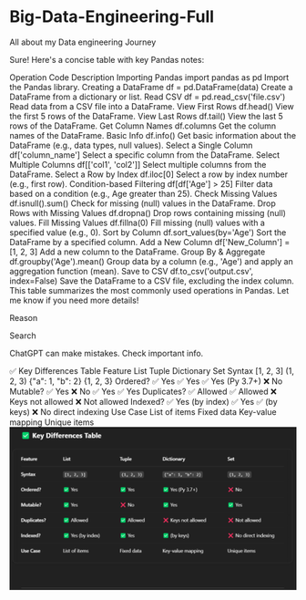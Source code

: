 # Big-Data-Engineering-Full
All about my Data engineering Journey
<!-- panda notes -->
Sure! Here's a concise table with key Pandas notes:

Operation	Code	Description
Importing Pandas	import pandas as pd	Import the Pandas library.
Creating a DataFrame	df = pd.DataFrame(data)	Create a DataFrame from a dictionary or list.
Read CSV	df = pd.read_csv('file.csv')	Read data from a CSV file into a DataFrame.
View First Rows	df.head()	View the first 5 rows of the DataFrame.
View Last Rows	df.tail()	View the last 5 rows of the DataFrame.
Get Column Names	df.columns	Get the column names of the DataFrame.
Basic Info	df.info()	Get basic information about the DataFrame (e.g., data types, null values).
Select a Single Column	df['column_name']	Select a specific column from the DataFrame.
Select Multiple Columns	df[['col1', 'col2']]	Select multiple columns from the DataFrame.
Select a Row by Index	df.iloc[0]	Select a row by index number (e.g., first row).
Condition-based Filtering	df[df['Age'] > 25]	Filter data based on a condition (e.g., Age greater than 25).
Check Missing Values	df.isnull().sum()	Check for missing (null) values in the DataFrame.
Drop Rows with Missing Values	df.dropna()	Drop rows containing missing (null) values.
Fill Missing Values	df.fillna(0)	Fill missing (null) values with a specified value (e.g., 0).
Sort by Column	df.sort_values(by='Age')	Sort the DataFrame by a specified column.
Add a New Column	df['New_Column'] = [1, 2, 3]	Add a new column to the DataFrame.
Group By & Aggregate	df.groupby('Age').mean()	Group data by a column (e.g., 'Age') and apply an aggregation function (mean).
Save to CSV	df.to_csv('output.csv', index=False)	Save the DataFrame to a CSV file, excluding the index column.
This table summarizes the most commonly used operations in Pandas. Let me know if you need more details!







Reason

Search

ChatGPT can make mistakes. Check important info.










✅ Key Differences Table
Feature	List	Tuple	Dictionary	Set
Syntax	[1, 2, 3]	(1, 2, 3)	{"a": 1, "b": 2}	{1, 2, 3}
Ordered?	✅ Yes	✅ Yes	✅ Yes (Py 3.7+)	❌ No
Mutable?	✅ Yes	❌ No	✅ Yes	✅ Yes
Duplicates?	✅ Allowed	✅ Allowed	❌ Keys not allowed	❌ Not allowed
Indexed?	✅ Yes (by index)	✅ Yes	✅ (by keys)	❌ No direct indexing
Use Case	List of items	Fixed data	Key-value mapping	Unique items
![alt text](image.png)